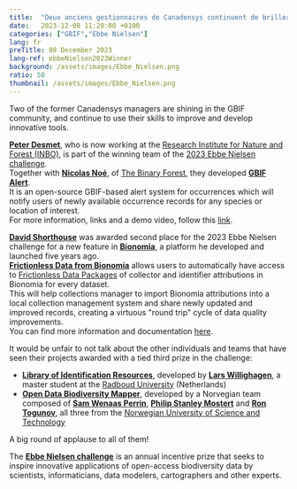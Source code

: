 ```yaml
---
title:  "Deux anciens gestionnaires de Canadensys continuent de briller"
date:   2023-12-08 11:20:00 +0100
categories: ["GBIF","Ebbe Nielsen"]
lang: fr
preTitle: 08 December 2023
lang-ref: ebbeNielsen2023Winner
background: /assets/images/Ebbe_Nielsen.png
ratio: 50
thumbnail: /assets/images/Ebbe_Nielsen.png
---
```


Two of the former Canadensys managers are shining in the GBIF community, and continue to use their skills to improve and develop innovative tools.  

[**Peter Desmet**](https://orcid.org/0000-0002-8442-8025), who is now working at the [Research Institute for Nature and Forest (INBO)](https://inbo.be/en/), is part of the winning team of the [2023 Ebbe Nielsen challenge](https://www.gbif.org/ebbe).  
Together with [**Nicolas Noé**](https://orcid.org/0000-0002-9503-4750), of [The Binary Forest](https://thebinaryforest.net/), they developed [**GBIF Alert**](https://www.gbif.org/news/EQgUzZ4YA75BSeLs1naI9/belgian-built-gbif-alert-system-wins-the-2023-ebbe-nielsen-challenge#gbifalert).  
It is an open-source GBIF-based alert system for occurrences which will notify users of newly available occurrence records for any species or location of interest.  
For more information, links and a demo video, follow this [link](https://www.gbif.org/news/EQgUzZ4YA75BSeLs1naI9/belgian-built-gbif-alert-system-wins-the-2023-ebbe-nielsen-challenge#gbifalert).  

[**David Shorthouse**](https://orcid.org/0000-0001-7618-5230) was awarded second place for the 2023 Ebbe Nielsen challenge for a new feature in [**Bionomia**](https://bionomia.net/), a platform he developed and launched five years ago.  
[**Frictionless Data from Bionomia**](https://www.gbif.org/news/EQgUzZ4YA75BSeLs1naI9/belgian-built-gbif-alert-system-wins-the-2023-ebbe-nielsen-challenge#bionomia) allows users to automatically have access to [Frictionless Data Packages](https://specs.frictionlessdata.io/data-package/) of collector and identifier attributions in Bionomia for every dataset.  
This will help collections manager to import Bionomia attributions into a local collection management system and share newly updated and improved records, creating a virtuous "round trip" cycle of data quality improvements.  
You can find more information and documentation [here](https://www.gbif.org/news/EQgUzZ4YA75BSeLs1naI9/belgian-built-gbif-alert-system-wins-the-2023-ebbe-nielsen-challenge#bionomia).

It would be unfair to not talk about the other individuals and teams that have seen their projects awarded with a tied third prize in the challenge:
 - [**Library of Identification Resources**](https://www.gbif.org/news/EQgUzZ4YA75BSeLs1naI9/belgian-built-gbif-alert-system-wins-the-2023-ebbe-nielsen-challenge#lir), developed by [**Lars Willighagen**](https://orcid.org/0000-0002-4751-4637), a master student at the [Radboud University](https://www.ru.nl/en) (Netherlands)
 - [**Open Data Biodiversity Mapper**](https://www.gbif.org/news/EQgUzZ4YA75BSeLs1naI9/belgian-built-gbif-alert-system-wins-the-2023-ebbe-nielsen-challenge#odbm), developed by a Norvegian team composed of [**Sam Wenaas Perrin**](https://orcid.org/0000-0002-1266-1573), [**Philip Stanley Mostert**](https://www.ntnu.edu/employees/philip.s.mostert) and [**Ron Togunov**](https://www.ntnu.edu/employees/ron.togunov), all three from the [Norwegian University of Science and Technology](https://www.ntnu.edu/)
 
 A big round of applause to all of them!
 
 The [**Ebbe Nielsen challenge**](https://www.gbif.org/ebbe) is an annual incentive prize that seeks to inspire innovative applications of open-access biodiversity data by scientists, informaticians, data modelers, cartographers and other experts.